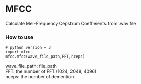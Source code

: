 # MFCC
Calculate Mel-Frequency Cepstrum Coeffieients from .wav file
　
### How to use
```
# python version = 3
import mfcc
mfcc.mfcc(wave_file_path,FFT,nceps)
```

wave_file_path: file_path  
FFT: the number of FFT (1024, 2048, 4096)  
nceps: the number of demention  
 

